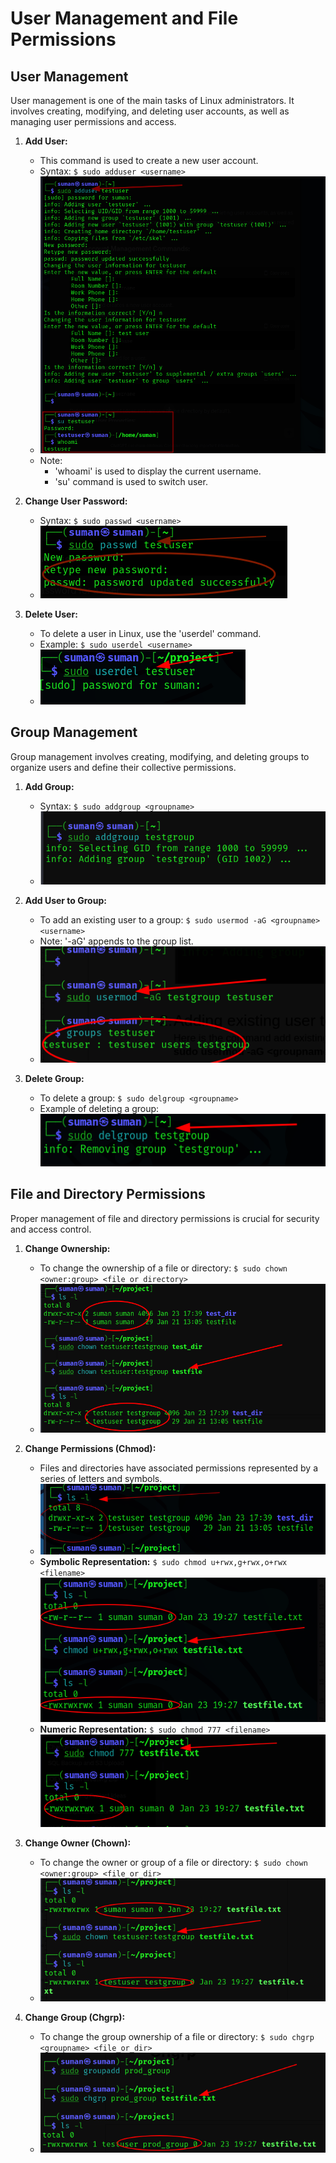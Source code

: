 # User Management and File Permissions

## User Management

User management is one of the main tasks of Linux administrators. It involves creating, modifying, and deleting user accounts, as well as managing user permissions and access.

1. **Add User:**
   - This command is used to create a new user account.
   - Syntax: `$ sudo adduser <username>`
   - ![Add User](/assets/adduser.png)
   - Note: 
     - 'whoami' is used to display the current username.
     - 'su' command is used to switch user.

2. **Change User Password:**
   - Syntax: `$ sudo passwd <username>`
   - ![Change User Password](/assets/usr_passwd_ch.png)

3. **Delete User:**
   - To delete a user in Linux, use the 'userdel' command.
   - Example: `$ sudo userdel <username>`
   - ![Delete User](/assets/del_usr.png)

## Group Management

Group management involves creating, modifying, and deleting groups to organize users and define their collective permissions.

1. **Add Group:**
   - Syntax: `$ sudo addgroup <groupname>`
   - ![Add Group](/assets/add_group.png)

2. **Add User to Group:**
   - To add an existing user to a group: `$ sudo usermod -aG <groupname> <username>`
   - Note: '-aG' appends to the group list.
   - ![Add User to Group](/assets/adduser_to_grp.png)

3. **Delete Group:**
   - To delete a group: `$ sudo delgroup <groupname>`
   - Example of deleting a group: ![Delete Group](/assets/del_grp.png)

## File and Directory Permissions

Proper management of file and directory permissions is crucial for security and access control.

1. **Change Ownership:**
   - To change the ownership of a file or directory: `$ sudo chown <owner:group> <file or directory>`
   - ![Change Ownership](/assets/ch_ownership_grp.png)

2. **Change Permissions (Chmod):**
   - Files and directories have associated permissions represented by a series of letters and symbols.
   - ![Permissions Explanation](/assets/chmod.png)
   - **Symbolic Representation:** `$ sudo chmod u+rwx,g+rwx,o+rwx <filename>` ![Symbolic Permissions](/assets/symbolic.png)
   - **Numeric Representation:** `$ sudo chmod 777 <filename>` ![Numeric Permissions](/assets/numberic.png)

3. **Change Owner (Chown):**
   - To change the owner or group of a file or directory: `$ sudo chown <owner:group> <file_or_dir>`
   - ![Change Owner](/assets/chown.png)

4. **Change Group (Chgrp):**
   - To change the group ownership of a file or directory: `$ sudo chgrp <groupname> <file_or_dir>`
   - ![Change Group](/assets/chgrp.png)
